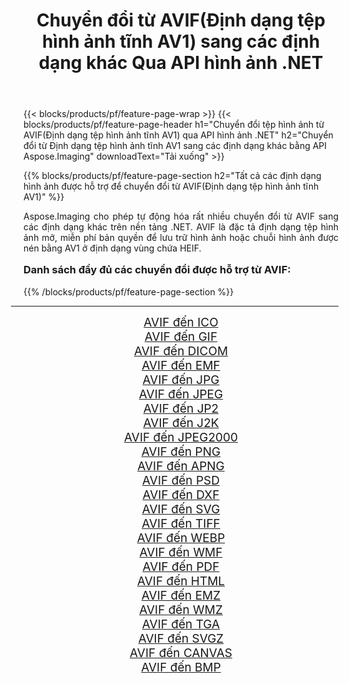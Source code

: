 ﻿---
title: Chuyển đổi từ AVIF(Định dạng tệp hình ảnh tĩnh AV1) sang các định dạng khác Qua API hình ảnh .NET 
weight: 3920
url: /vi/net/conversion/from/avif/ 
lang: vi
langdirlevel: 2
locales: zh-hans,ja,it,ru,de,es,fr,nl,id,lt,pl,pt,vi,tr,ko,zh-hant,ar,hi,th,sv,cs,uk,he
description: Sử dụng Aspose.Imaging, bạn có thể dễ dàng chuyển đổi từ AVIF(Định dạng tệp hình ảnh tĩnh AV1) sang các định dạng khác
---

{{< blocks/products/pf/feature-page-wrap >}}
{{< blocks/products/pf/feature-page-header h1="Chuyển đổi tệp hình ảnh từ AVIF(Định dạng tệp hình ảnh tĩnh AV1) qua API hình ảnh .NET" h2="Chuyển đổi từ Định dạng tệp hình ảnh tĩnh AV1 sang các định dạng khác bằng API Aspose.Imaging" downloadText="Tải xuống" >}}


{{% blocks/products/pf/feature-page-section  h2="Tất cả các định dạng hình ảnh được hỗ trợ để chuyển đổi từ AVIF(Định dạng tệp hình ảnh tĩnh AV1)" %}}
<p align=justify>Aspose.Imaging cho phép tự động hóa rất nhiều chuyển đổi từ AVIF sang các định dạng khác trên nền tảng .NET. AVIF là đặc tả định dạng tệp hình ảnh mở, miễn phí bản quyền để lưu trữ hình ảnh hoặc chuỗi hình ảnh được nén bằng AV1 ở định dạng vùng chứa HEIF.</p>
<h3 style="margin-top:16px;">
Danh sách đầy đủ các chuyển đổi được hỗ trợ từ AVIF:
</h3>
{{% /blocks/products/pf/feature-page-section %}}
<div class="container-fluid productfamilypage bg-gray">
    <div class="convertypes bg-gray agp-content section">
        <div class="container">
		<hr style="margin-left:-20px;"/>
		<div class="row other-converters" style="gap: 10px;font-size: 19px;text-align:center;">
		    <div class='col-md-3 other-converter remove-lp remove-rp'><a href="/imaging/vi/net/conversion/avif-to-ico/" style="padding:15px;">AVIF đến ICO</a></div><div class='col-md-3 other-converter remove-lp remove-rp'><a href="/imaging/vi/net/conversion/avif-to-gif/" style="padding:15px;">AVIF đến GIF</a></div><div class='col-md-3 other-converter remove-lp remove-rp'><a href="/imaging/vi/net/conversion/avif-to-dicom/" style="padding:15px;">AVIF đến DICOM</a></div><div class='col-md-3 other-converter remove-lp remove-rp'><a href="/imaging/vi/net/conversion/avif-to-emf/" style="padding:15px;">AVIF đến EMF</a></div><div class='col-md-3 other-converter remove-lp remove-rp'><a href="/imaging/vi/net/conversion/avif-to-jpg/" style="padding:15px;">AVIF đến JPG</a></div><div class='col-md-3 other-converter remove-lp remove-rp'><a href="/imaging/vi/net/conversion/avif-to-jpeg/" style="padding:15px;">AVIF đến JPEG</a></div><div class='col-md-3 other-converter remove-lp remove-rp'><a href="/imaging/vi/net/conversion/avif-to-jp2/" style="padding:15px;">AVIF đến JP2</a></div><div class='col-md-3 other-converter remove-lp remove-rp'><a href="/imaging/vi/net/conversion/avif-to-j2k/" style="padding:15px;">AVIF đến J2K</a></div><div class='col-md-3 other-converter remove-lp remove-rp'><a href="/imaging/vi/net/conversion/avif-to-jpeg2000/" style="padding:15px;">AVIF đến JPEG2000</a></div><div class='col-md-3 other-converter remove-lp remove-rp'><a href="/imaging/vi/net/conversion/avif-to-png/" style="padding:15px;">AVIF đến PNG</a></div><div class='col-md-3 other-converter remove-lp remove-rp'><a href="/imaging/vi/net/conversion/avif-to-apng/" style="padding:15px;">AVIF đến APNG</a></div><div class='col-md-3 other-converter remove-lp remove-rp'><a href="/imaging/vi/net/conversion/avif-to-psd/" style="padding:15px;">AVIF đến PSD</a></div><div class='col-md-3 other-converter remove-lp remove-rp'><a href="/imaging/vi/net/conversion/avif-to-dxf/" style="padding:15px;">AVIF đến DXF</a></div><div class='col-md-3 other-converter remove-lp remove-rp'><a href="/imaging/vi/net/conversion/avif-to-svg/" style="padding:15px;">AVIF đến SVG</a></div><div class='col-md-3 other-converter remove-lp remove-rp'><a href="/imaging/vi/net/conversion/avif-to-tiff/" style="padding:15px;">AVIF đến TIFF</a></div><div class='col-md-3 other-converter remove-lp remove-rp'><a href="/imaging/vi/net/conversion/avif-to-webp/" style="padding:15px;">AVIF đến WEBP</a></div><div class='col-md-3 other-converter remove-lp remove-rp'><a href="/imaging/vi/net/conversion/avif-to-wmf/" style="padding:15px;">AVIF đến WMF</a></div><div class='col-md-3 other-converter remove-lp remove-rp'><a href="/imaging/vi/net/conversion/avif-to-pdf/" style="padding:15px;">AVIF đến PDF</a></div><div class='col-md-3 other-converter remove-lp remove-rp'><a href="/imaging/vi/net/conversion/avif-to-html/" style="padding:15px;">AVIF đến HTML</a></div><div class='col-md-3 other-converter remove-lp remove-rp'><a href="/imaging/vi/net/conversion/avif-to-emz/" style="padding:15px;">AVIF đến EMZ</a></div><div class='col-md-3 other-converter remove-lp remove-rp'><a href="/imaging/vi/net/conversion/avif-to-wmz/" style="padding:15px;">AVIF đến WMZ</a></div><div class='col-md-3 other-converter remove-lp remove-rp'><a href="/imaging/vi/net/conversion/avif-to-tga/" style="padding:15px;">AVIF đến TGA</a></div><div class='col-md-3 other-converter remove-lp remove-rp'><a href="/imaging/vi/net/conversion/avif-to-svgz/" style="padding:15px;">AVIF đến SVGZ</a></div><div class='col-md-3 other-converter remove-lp remove-rp'><a href="/imaging/vi/net/conversion/avif-to-canvas/" style="padding:15px;">AVIF đến CANVAS</a></div><div class='col-md-3 other-converter remove-lp remove-rp'><a href="/imaging/vi/net/conversion/avif-to-bmp/" style="padding:15px;">AVIF đến BMP</a></div>
                </div>
        </div>
    </div>
</div>
<br/>


